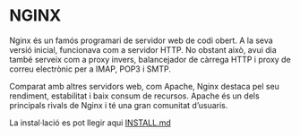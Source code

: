 # NGINX
Nginx és un famós programari de servidor web de codi obert. A la seva versió inicial, funcionava com a servidor HTTP. No obstant això, avui dia també serveix com a proxy invers, balancejador de càrrega HTTP i proxy de correu electrònic per a IMAP, POP3 i SMTP.

Comparat amb altres servidors web, com Apache, Nginx destaca pel seu rendiment, estabilitat i baix consum de recursos. Apache és un dels principals rivals de Nginx i té una gran comunitat d’usuaris.

La instal·lació es pot llegir aqui [INSTALL.md](https://github.com/Proyecto-Sintesi/configs/blob/main/etc/pterodactyl/INSTALL.md)
